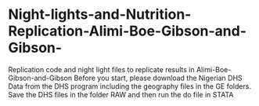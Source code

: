 # Night-lights-and-Nutrition-Replication-Alimi-Boe-Gibson-and-Gibson-
Replication code and night light files to replicate results in Alimi-Boe-Gibson-and-Gibson
Before you start, please download the Nigerian DHS Data from the DHS program including the geography files in the GE folders.
Save the DHS files in the folder RAW and then run the do file in STATA


